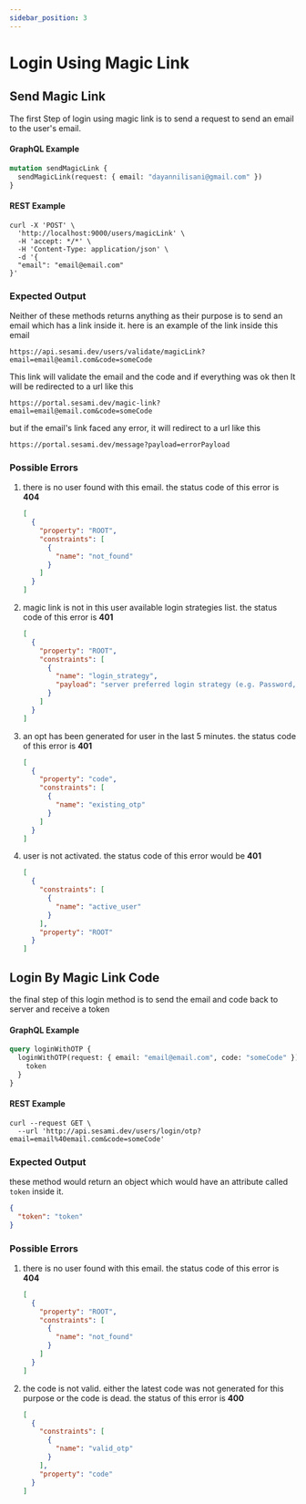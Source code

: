 ```yaml
---
sidebar_position: 3
---
```


# Login Using Magic Link

## Send Magic Link

The first Step of login using magic link is to send a request to send an email to the user's email.

#### GraphQL Example

```graphql
mutation sendMagicLink {
  sendMagicLink(request: { email: "dayannilisani@gmail.com" })
}
```

#### REST Example

```curl
curl -X 'POST' \
  'http://localhost:9000/users/magicLink' \
  -H 'accept: */*' \
  -H 'Content-Type: application/json' \
  -d '{
  "email": "email@email.com"
}'
```

### Expected Output

Neither of these methods returns anything as their purpose is to send an email which has a link inside it. here is an example of the link inside this email

```url
https://api.sesami.dev/users/validate/magicLink?email=email@eamil.com&code=someCode
```

This link will validate the email and the code and if everything was ok then It will be redirected to a url like this

```url
https://portal.sesami.dev/magic-link?email=email@email.com&code=someCode
```

but if the email's link faced any error, it will redirect to a url like this

```url
https://portal.sesami.dev/message?payload=errorPayload
```

### Possible Errors

1. there is no user found with this email. the status code of this error is **404**
   ```json
   [
     {
       "property": "ROOT",
       "constraints": [
         {
           "name": "not_found"
         }
       ]
     }
   ]
   ```
2. magic link is not in this user available login strategies list. the status code of this error is **401**
   ```json
   [
     {
       "property": "ROOT",
       "constraints": [
         {
           "name": "login_strategy",
           "payload": "server preferred login strategy (e.g. Password, Google)"
         }
       ]
     }
   ]
   ```
3. an opt has been generated for user in the last 5 minutes. the status code of this error is **401**
   ```json
   [
     {
       "property": "code",
       "constraints": [
         {
           "name": "existing_otp"
         }
       ]
     }
   ]
   ```
4. user is not activated. the status code of this error would be **401**
   ```json
   [
     {
       "constraints": [
         {
           "name": "active_user"
         }
       ],
       "property": "ROOT"
     }
   ]
   ```

## Login By Magic Link Code

the final step of this login method is to send the email and code back to server and receive a token

#### GraphQL Example

```graphql
query loginWithOTP {
  loginWithOTP(request: { email: "email@email.com", code: "someCode" }) {
    token
  }
}
```

#### REST Example

```curl
curl --request GET \
  --url 'http://api.sesami.dev/users/login/otp?email=email%40email.com&code=someCode'
```

### Expected Output

these method would return an object which would have an attribute called `token` inside it.

```json
{
  "token": "token"
}
```

### Possible Errors

1. there is no user found with this email. the status code of this error is **404**
   ```json
   [
     {
       "property": "ROOT",
       "constraints": [
         {
           "name": "not_found"
         }
       ]
     }
   ]
   ```
2. the code is not valid. either the latest code was not generated for this purpose or the code is dead. the status of this error is **400**
   ```json
   [
     {
       "constraints": [
         {
           "name": "valid_otp"
         }
       ],
       "property": "code"
     }
   ]
   ```
